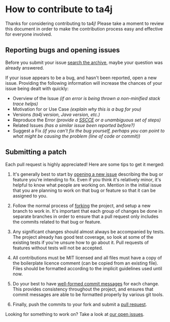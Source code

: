 # How to contribute to ta4j

Thanks for considering contributing to ta4j! Please take a moment to review this document in order to make the contribution process easy and effective for everyone involved.


## Reporting bugs and opening issues

Before you submit your issue [search the archive](https://github.com/ta4j/ta4j/issues?q=is%3Aissue), maybe your question was already answered.

If your issue appears to be a bug, and hasn't been reported, open a new issue. Providing the following information will increase the chances of your issue being dealt with quickly:

  * Overview of the Issue *(if an error is being thrown a non-minified stack trace helps)*
  * Motivation for or Use Case *(explain why this is a bug for you)*
  * Versions *(ta4j version, Java version, etc.)*
  * Reproduce the Error *(provide a [SSCCE](http://sscce.org/) or a unambiguous set of steps)*
  * Related Issues *(has a similar issue been reported before?)*
  * Suggest a Fix *(if you can't fix the bug yourself, perhaps you can point to what might be causing the problem (line of code or commit))*


## Submitting a patch

Each pull request is highly appreciated! Here are some tips to get it merged:

  1. It's generally best to start by [opening a new issue](https://github.com/ta4j/ta4j/issues) describing the bug or feature you're intending to fix. Even if you think it's relatively minor, it's helpful to know what people are working on. Mention in the initial issue that you are planning to work on that bug or feature so that it can be assigned to you.

  1. Follow the normal process of [forking](https://help.github.com/articles/fork-a-repo) the project, and setup a new branch to work in. It's important that each group of changes be done in separate branches in order to ensure that a pull request only includes the commits related to that bug or feature.

  1. Any significant changes should almost always be accompanied by tests. The project already has good test coverage, so look at some of the existing tests if you're unsure how to go about it. Pull requests of features without tests will not be accepted.

  1. All contributions must be MIT licensed and all files must have a copy of the boilerplate licence comment (can be copied from an existing file). Files should be formatted according to the implicit guidelines used until now.

  1. Do your best to have [well-formed commit messages](http://tbaggery.com/2008/04/19/a-note-about-git-commit-messages.html) for each change. This provides consistency throughout the project, and ensures that commit messages are able to be formatted properly by various git tools.

  1. Finally, push the commits to your fork and submit a [pull request](https://help.github.com/articles/creating-a-pull-request).

Looking for something to work on? Take a look at [our open issues](https://github.com/ta4j/ta4j/issues?q=is%3Aissue+is%3Aopen).

